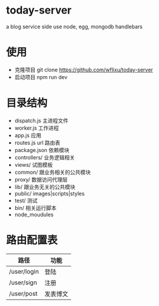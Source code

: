 # today-server

a blog service side use node, egg, mongodb handlebars

# 使用

* 克隆项目
  git clone https://github.com/wflixu/today-server
* 启动项目
  npm run dev

# 目录结构

* dispatch.js 主进程文件
* worker.js 工作进程
* app.js 应用
* routes.js url 路由表
* package.json 依赖模块
* controllers/ 业务逻辑相关
* views/ 试图模板
* common/ 跟业务相关的公共模块
* proxy/ 数据访问代理层
* lib/ 跟业务无关的公共模块
* public/ images|scripts|styles
* test/ 测试
* bin/ 相关运行脚本
* node_moudules

# 路由配置表
| 路径  | 功能      |
|----    |----  |
| /user/login| 登陆 |
| /user/sign| 注册 |
| /user/post| 发表博文 |
